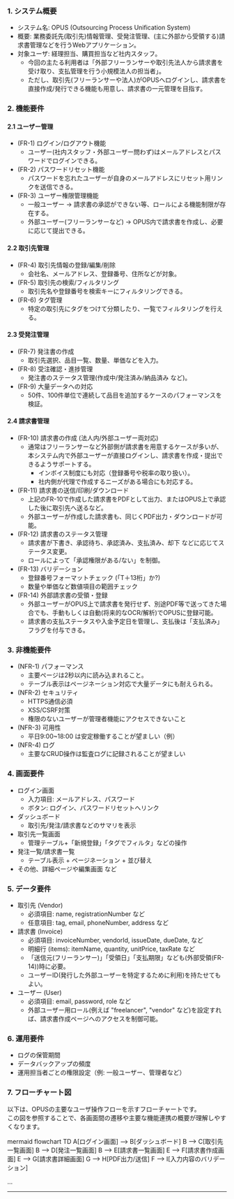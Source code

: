 ### 1. システム概要

- システム名: OPUS (Outsourcing Process Unification System)
- 概要: 業務委託先(取引先)情報管理、受発注管理、(主に外部から受領する)請求書管理などを行うWebアプリケーション。
- 対象ユーザ: 経理担当、購買担当など社内スタッフ。
  - 今回の主たる利用者は「外部フリーランサーや取引先法人から請求書を受け取り、支払管理を行う小規模法人の担当者」。
  - ただし、取引先(フリーランサーや法人)がOPUSへログインし、請求書を直接作成/発行できる機能も用意し、請求書の一元管理を目指す。

### 2. 機能要件

#### 2.1 ユーザー管理

- (FR-1) ログイン/ログアウト機能
  - ユーザー(社内スタッフ・外部ユーザー問わず)はメールアドレスとパスワードでログインできる。
- (FR-2) パスワードリセット機能
  - パスワードを忘れたユーザーが自身のメールアドレスにリセット用リンクを送信できる。
- (FR-3) ユーザー権限管理機能
  - 一般ユーザー → 請求書の承認ができない等、ロールによる機能制限が存在する。
  - 外部ユーザー(フリーランサーなど) → OPUS内で請求書を作成し、必要に応じて提出できる。

#### 2.2 取引先管理

- (FR-4) 取引先情報の登録/編集/削除
  - 会社名、メールアドレス、登録番号、住所などが対象。
- (FR-5) 取引先の検索/フィルタリング
  - 取引先名や登録番号を検索キーにフィルタリングできる。
- (FR-6) タグ管理
  - 特定の取引先にタグをつけて分類したり、一覧でフィルタリングを行える。

#### 2.3 受発注管理

- (FR-7) 発注書の作成
  - 取引先選択、品目一覧、数量、単価などを入力。
- (FR-8) 受注確認・進捗管理
  - 発注書のステータス管理(作成中/発注済み/納品済み など)。
- (FR-9) 大量データへの対応
  - 50件、100件単位で連続して品目を追加するケースのパフォーマンスを検証。

#### 2.4 請求書管理

- (FR-10) 請求書の作成 (法人内/外部ユーザー両対応)
  - 通常はフリーランサーなど外部側が請求書を用意するケースが多いが、本システム内で外部ユーザーが直接ログインし、請求書を作成・提出できるようサポートする。
    - インボイス制度にも対応（登録番号や税率の取り扱い）。
    - 社内側が代理で作成するニーズがある場合にも対応する。
- (FR-11) 請求書の送信/印刷/ダウンロード
  - 上記のFR-10で作成した請求書をPDFとして出力、またはOPUS上で承認した後に取引先へ送るなど。
  - 外部ユーザーが作成した請求書も、同じくPDF出力・ダウンロードが可能。
- (FR-12) 請求書のステータス管理
  - 請求書が下書き、承認待ち、承認済み、支払済み、却下 などに応じてステータス変更。
  - ロールによって「承認権限がある/ない」を制御。
- (FR-13) バリデーション
  - 登録番号フォーマットチェック (「T＋13桁」か?)
  - 数量や単価など数値項目の範囲チェック
- (FR-14) 外部請求書の受領・登録
  - 外部ユーザーがOPUS上で請求書を発行せず、別途PDF等で送ってきた場合でも、手動もしくは自動(将来的なOCR/解析)でOPUSに登録可能。
  - 請求書の支払ステータスや入金予定日を管理し、支払後は「支払済み」フラグを付与できる。

### 3. 非機能要件

- (NFR-1) パフォーマンス
  - 主要ページは2秒以内に読み込まれること。
  - テーブル表示はページネーション対応で大量データにも耐えられる。
- (NFR-2) セキュリティ
  - HTTPS通信必須
  - XSS/CSRF対策
  - 権限のないユーザーが管理者機能にアクセスできないこと
- (NFR-3) 可用性
  - 平日9:00~18:00 は安定稼働することが望ましい（例）
- (NFR-4) ログ
  - 主要なCRUD操作は監査ログに記録されることが望ましい

### 4. 画面要件

- ログイン画面
  - 入力項目: メールアドレス、パスワード
  - ボタン: ログイン、パスワードリセットへリンク
- ダッシュボード
  - 取引先/発注/請求書などのサマリを表示
- 取引先一覧画面
  - 管理テーブル+「新規登録」「タグでフィルタ」などの操作
- 発注一覧/請求書一覧
  - テーブル表示 + ページネーション + 並び替え
- その他、詳細ページや編集画面 など

### 5. データ要件

- 取引先 (Vendor)
  - 必須項目: name, registrationNumber など
  - 任意項目: tag, email, phoneNumber, address など
- 請求書 (Invoice)
  - 必須項目: invoiceNumber, vendorId, issueDate, dueDate, など
  - 明細行 (items): itemName, quantity, unitPrice, taxRate など
  - 「送信元(フリーランサー)」「受領日」「支払期限」なども(外部受領(FR-14))時に必要。
  - ユーザーID(発行した外部ユーザーを特定するために利用)を持たせてもよい。
- ユーザー (User)
  - 必須項目: email, password, role など
  - 外部ユーザー用ロール(例えば "freelancer", "vendor" など)を設定すれば、請求書作成ページへのアクセスを制御可能。

### 6. 運用要件

- ログの保管期間
- データバックアップの頻度
- 運用担当者ごとの権限設定（例: 一般ユーザー、管理者など）

### 7. フローチャート図

以下は、OPUSの主要なユーザ操作フローを示すフローチャートです。  
この図を参照することで、各画面間の遷移や主要な機能連携の概要が理解しやすくなります。

mermaid
flowchart TD
A[ログイン画面] --> B[ダッシュボード]
B --> C[取引先一覧画面]
B --> D[発注一覧画面]
B --> E[請求書一覧画面]
E --> F[請求書作成画面]
E --> G[請求書詳細画面]
G --> H[PDF出力/送信]
F --> I[入力内容のバリデーション]

…

---
